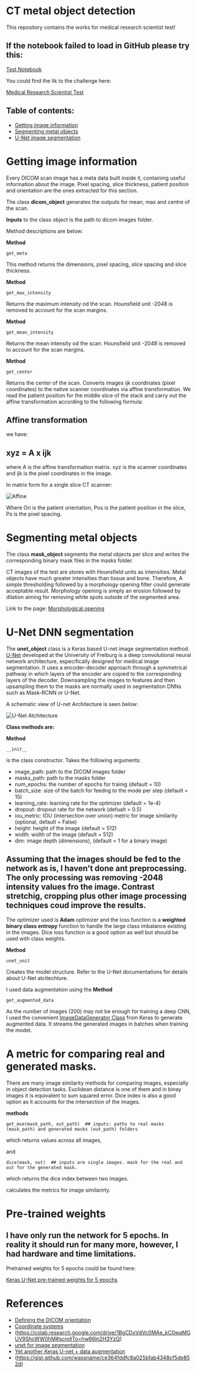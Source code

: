 # CT metal object detection 
This repository contains the works for medical research scientist test!

## If the notebook failed to load in GitHub please try this:

[Test Notebook](https://nbviewer.jupyter.org/github/arcisad/Mirs/blob/master/mirs.ipynb)

You could find the lik to the challenge here:

[Medical Research Scientist Test](https://docs.google.com/document/d/1GwRRxhlzXWkB2XCnjOxApOcdWwkoPlZ4AJUzReO2E00/edit?usp=sharing)

## Table of contents:
- [Getting image information](#getting-image-information)
- [Segmenting metal objects](#segmenting-metal-objects)
- [U-Net image segmentation](#u-net-dnn-segmentation)

# Getting image information

Every DICOM scan image has a meta data built inside it, containing useful information about the image. Pixel spacing, slice thickness, patient position and orientation are the ones extracted for this section.

The class **dicom_object** generates the outputs for mean, max and centre of the scan. 

**Inputs** to the class object is the path to dicom images folder.

Method descriptions are below:

**Method**
```
get_meta
```

This method returns the dimensions, pixel spacing, slice spacing and slice thickness.


**Method**
```
get_max_intensity
```

Returns the maximum intensity od the scan. Hounsfield unit -2048 is removed to account for the scan margins. 

**Method**
```
get_mean_intensity
```

Returns the mean intensity od the scan. Hounsfield unit -2048 is removed to account for the scan margins. 

**Method**
```
get_center
```

Returns the center of the scan. Converts images ijk coordinates (pixel coordinates) to the native scanner coordinates via affine transformation. We read the patient position for the middle slice of the stack and carry out the affine transformation according to the following formula:

## Affine transformation

we have:

## xyz = A x ijk

where A is the affine transformation matrix. xyz is the scanner coordinates and ijk is the pixel coordinates in the image.

In matrix form for a single slice CT scanner:

![Affine](/images/render.png)

Where Ori is the patient orientation, Pos is the patient position in the slice, Ps is the pixel spacing. 

# Segmenting metal objects

The class **mask_object** segments the metal objects per slice and writes the corresponding binary mask files in the masks folder. 

CT images of the test are stores with Hounsfield units as intensities. Metal objects have much greater intensities than tissue and bone. Therefore, A simple thresholding followed by a morphology opening filter could generate acceptable result. Morphology opening is simply an erosion followed by dilation aiming for removing white spots outside of the segmented area. 

Link to the page: [Morphological opening](https://scikit-image.org/docs/dev/api/skimage.morphology.html#skimage.morphology.opening)


# U-Net DNN segmentation

The **unet_object** class is a Keras based U-net image segmentation method. [U-Net](https://lmb.informatik.uni-freiburg.de/people/ronneber/u-net/) developed at the University of Freiburg is a deep convolutional neural network architecture, especifically designed for medical image segmentation. It uses a encoder-decoder approach through a symmetrical pathway in which layers of the encoder are copied to the corresponding layers of the decoder. Downsampling the images to features and then upsampling them to the masks are normally used in segmentation DNNs such as Mask-RCNN or U-Net. 

A schematic view of U-net Architecture is seen below:


![U-Net Atchitecture](/images/u-net-architecture.png)

**Class methods are:**

**Method**
```
__init__
```

is the class constructor. Takes the following arguments:
- image_path: path to the DICOM images folder
- masks_path: path to the masks folder
- num_epochs: the number of epochs for trainig (default = 10)
- batch_size: size of the batch for feedng to the mode per step (default = 15)
- learning_rate: learning rate for the optimizer (default = 1e-4)
- dropout: dropout rate for the network (defualt = 0.5)
- iou_metric: IOU (intersection over union) metric for image similarity (optional, default = False)
- height: height of the image (default = 512)
- width: width of the image (default = 512)
- dim: image depth (dimensions), (default = 1 for a binary image)

## Assuming that the images should be fed to the network as is, I haven't done ant preprocessing. The only processing was removing -2048 intensity values fro the image. Contrast stretchig, cropping plus other image processing techniques coud improve the results.

The optimizer used is **Adam** optimizer and the loss function is a **weighted binary class entropy** function to handle the large class imbalance existing in the images. Dice loss function is a good option as well but should be used with class weights.


**Method**
```
unet_unit
```

Creates the model structure. Refer to the U-Net documentations for details about U-Net atcitechture.

I used data augmentation using the **Method** 

```
get_augmented_data
```

As the number of images (200) may not be enough for training a deep CNN, I used the convenient [ImageDataGenerator Class](https://keras.io/preprocessing/image/) from Keras to generate augmented data. It streams the generated images in batches when training the model.


# A metric for comparing real and generated masks.

There are many image similarity methods for comparing images, especially in object detection tasks. Euclidean distance is one of them and in binay images it is equivalent to sum squared error. Dice index is also a good option as it accounts for the intersection of the images.

**methods**
```
get_mse(mask_path, out_path)  ## inputs: paths to real masks (mask_path) and generated masks (out_path) folders
```
which returns values across all images,

and 
```
dice(mask, out)  ## inputs are single images. mask for the real and out for the generated mask.
```
which returns the dice index between two images.

calculates the metrics for image similarirty. 

# Pre-trained weights

## I have only run the network for 5 epochs. In reality it should run for many more, however, I had hardware and time limitations.

Pretrained weights for 5 epochs could be found here:

[Keras U-Net pre-trained weights for 5 epochs](https://drive.google.com/open?id=1klOjSrhEWq1eSJMJ445ud45ZV-oHjd_L)

# References

- [Defining the DICOM orientation](https://nipy.org/nibabel/dicom/dicom_orientation.html#dicom-slice-affine)
- [Coordinate systems](https://www.slicer.org/wiki/Coordinate_systems)
- (https://colab.research.google.com/drive/1BgCDxVdVc0MAe_kC0waMGUV9ShcWW0hM#scrollTo=hw66ln2H3YzQ)
- [unet for image segmentation](https://github.com/zhixuhao/unet/blob/master/model.py)
- [Yet another Keras U-net + data augmentation](https://www.kaggle.com/weiji14/yet-another-keras-u-net-data-augmentation)
- (https://gist.github.com/wassname/ce364fddfc8a025bfab4348cf5de852d)

